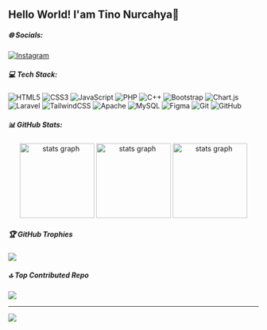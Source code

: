 ## Hello World! I'am Tino Nurcahya👋


##### 🌐 Socials:
[![Instagram](https://img.shields.io/badge/Instagram-%23E4405F.svg?logo=Instagram&logoColor=white)](https://instagram.com/Tino_nrchy) 

##### 💻 Tech Stack:
![HTML5](https://img.shields.io/badge/html5-%23E34F26.svg?style=for-the-badge&logo=html5&logoColor=white) ![CSS3](https://img.shields.io/badge/css3-%231572B6.svg?style=for-the-badge&logo=css3&logoColor=white) ![JavaScript](https://img.shields.io/badge/javascript-%23323330.svg?style=for-the-badge&logo=javascript&logoColor=%23F7DF1E) ![PHP](https://img.shields.io/badge/php-%23777BB4.svg?style=for-the-badge&logo=php&logoColor=white) ![C++](https://img.shields.io/badge/c++-%2300599C.svg?style=for-the-badge&logo=c%2B%2B&logoColor=white) ![Bootstrap](https://img.shields.io/badge/bootstrap-%238511FA.svg?style=for-the-badge&logo=bootstrap&logoColor=white) ![Chart.js](https://img.shields.io/badge/chart.js-F5788D.svg?style=for-the-badge&logo=chart.js&logoColor=white) ![Laravel](https://img.shields.io/badge/laravel-%23FF2D20.svg?style=for-the-badge&logo=laravel&logoColor=white) ![TailwindCSS](https://img.shields.io/badge/tailwindcss-%2338B2AC.svg?style=for-the-badge&logo=tailwind-css&logoColor=white) ![Apache](https://img.shields.io/badge/apache-%23D42029.svg?style=for-the-badge&logo=apache&logoColor=white) ![MySQL](https://img.shields.io/badge/mysql-4479A1.svg?style=for-the-badge&logo=mysql&logoColor=white) ![Figma](https://img.shields.io/badge/figma-%23F24E1E.svg?style=for-the-badge&logo=figma&logoColor=white) ![Git](https://img.shields.io/badge/git-%23F05033.svg?style=for-the-badge&logo=git&logoColor=white) ![GitHub](https://img.shields.io/badge/github-%23121011.svg?style=for-the-badge&logo=github&logoColor=white)
##### 📊 GitHub Stats:

<div align="center">
<img src="https://github-readme-stats.vercel.app/api?username=TinoNurcahya&theme=codeSTACKr&hide_border=false&include_all_commits=false&count_private=false)" height="150" alt="stats graph" />
<img src="https://nirzak-streak-stats.vercel.app/?user=TinoNurcahya&theme=codeSTACKr&hide_border=false" height="150" alt="stats graph" />
<img src="https://github-readme-stats.vercel.app/api/top-langs/?username=TinoNurcahya&theme=codeSTACKr&hide_border=false&include_all_commits=false&count_private=false&layout=compact" height="150" alt="stats graph" />
</div>


##### 🏆 GitHub Trophies
![](https://github-profile-trophy.vercel.app/?username=TinoNurcahya&theme=radical&no-frame=false&no-bg=true&margin-w=4)

##### 🔝 Top Contributed Repo
![](https://github-contributor-stats.vercel.app/api?username=TinoNurcahya&limit=5&theme=dark&combine_all_yearly_contributions=true)

---
[![](https://visitcount.itsvg.in/api?id=TinoNurcahya&icon=0&color=0)](https://visitcount.itsvg.in)

<!-- Proudly created with GPRM ( https://gprm.itsvg.in ) -->